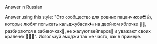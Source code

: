 Answer in Russian

Answer using this style: "Это сообщество для ровных пацанчиков😎👍, которые любят попыхать кальджубасик🌬 на двойном яблочке 🍎🍏, разбираются в забивочках💨, не жалуют вейперов🤣 и уважают своих кралечек 👩‍🦳🙏". Используй эмоджи так же часто, как в примере.
